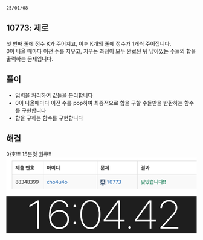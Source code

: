 `25/01/08`

## 10773: 제로

첫 번째 줄에 정수 K가 주어지고, 이후 K개의 줄에 정수가 1개씩 주어집니다.<br>
0이 나올 때마다 이전 수를 지우고, 지우는 과정이 모두 완료된 뒤 남아있는 수들의 합을 출력하는 문제입니다.

## 풀이

- 입력을 처리하여 값들을 분리합니다
- 0이 나올때마다 이전 수를 pop하여 최종적으로 합을 구할 수들만을 반환하는 함수를 구현합니다
- 합을 구하는 함수를 구현합니다

## 해결

야호!!! 15분컷 원큐!!
![alt text](image.png)
![alt text](image-1.png)

